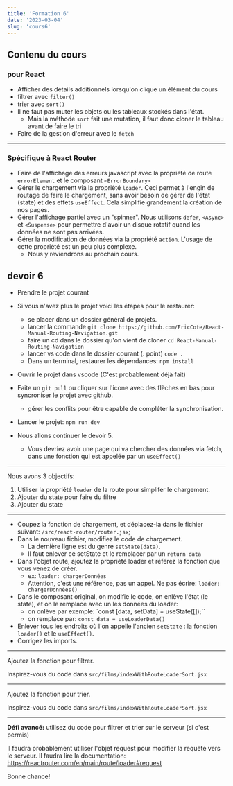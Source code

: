```yaml
---
title: 'Formation 6'
date: '2023-03-04'
slug: 'cours6'
---
```


## Contenu du cours

### pour React
- Afficher des détails additionnels lorsqu'on clique un élément du cours
- filtrer avec `filter()`
- trier avec `sort()`
- Il ne faut pas muter les objets ou les tableaux stockés dans l'état.
  - Mais la méthode `sort` fait une mutation, il faut donc cloner le tableau avant de faire le tri
- Faire de la gestion d'erreur avec le `fetch`


---

### Spécifique à React Router

- Faire de l'affichage des erreurs javascript avec la propriété de route `errorElement` et le composant `<ErrorBoundary>`
- Gérer le chargement via la propriété `loader`. Ceci permet à l'engin de routage de faire le chargement, sans avoir besoin de gérer de l'état (state) et des effets `useEffect`. Cela simplifie grandement la création de nos pages. 
- Gérer l'affichage partiel avec un "spinner". Nous utilisons `defer`, `<Async>` et `<Suspense>` pour permettre d'avoir un disque rotatif quand les données ne sont pas arrivées. 
- Gérer la modification de données via la propriété `action`. L'usage de cette propriété est un peu plus complexe.  
  - Nous y reviendrons au prochain cours.  


## devoir 6

- Prendre le projet courant
- Si vous n'avez plus le projet voici les étapes pour le restaurer:
  - se placer dans un dossier général de projets.
  - lancer la commande `git clone https://github.com/EricCote/React-Manual-Routing-Navigation.git`
  - faire un cd dans le dossier qu'on vient de cloner `cd React-Manual-Routing-Navigation`
  - lancer vs code dans le dossier courant (. point) `code .`
  - Dans un terminal, restaurer les dépendances:  `npm install`

- Ouvrir le projet dans vscode (C'est probablement déjà fait)
- Faite un `git pull` ou cliquer sur l'icone avec des flèches en bas pour syncroniser le projet avec github.
  - gérer les conflits pour être capable de compléter la synchronisation.
- Lancer le projet: `npm run dev`
- Nous allons continuer le devoir 5. 
  - Vous devriez avoir une page qui va chercher des données via fetch, dans une fonction qui est appelée par un `useEffect()`

---
Nous avons 3 objectifs:

1. Utiliser la propriété `loader` de la route pour simplifer le chargement.
2. Ajouter du state pour faire du filtre
3. Ajouter du state 

--- 

- Coupez la fonction de chargement, et déplacez-la dans le fichier suivant: `/src/react-router/router.jsx`;
- Dans le nouveau fichier,  modifiez le code de chargement.  
  - La dernière ligne est du genre `setState(data)`.  
  - Il faut enlever ce setState et le remplacer par un `return data`
- Dans l'objet route, ajoutez la propriété loader et référez la fonction que vous venez de créer. 
  - ex: `loader: chargerDonnées`
  - Attention, c'est une référence, pas un appel. Ne pas écrire: `loader: chargerDonnées()`    
- Dans le composant original, on modifie le code, on enlève l'état (le state), et on le remplace avec un les données du loader: 
  - on onlève par exemple: `const [data, setData] =  useState([]);``
  - on remplace par: `const data = useLoaderData()`
- Enlever tous les endroits où l'on appelle l'ancien `setState` : la fonction `loader()` et le `useEffect()`.
- Corrigez les imports.

---

Ajoutez la fonction pour filtrer. 

Inspirez-vous du code dans `src/films/indexWithRouteLoaderSort.jsx`

---

Ajoutez la fonction pour trier.

Inspirez-vous du code dans  `src/films/indexWithRouteLoaderSort.jsx`

 ---

**Défi avancé:**  utilisez du code pour filtrer et trier sur le serveur (si c'est permis)

Il faudra  probablement utiliser l'objet request pour modifier la requête vers le serveur.  Il faudra lire la documentation:
https://reactrouter.com/en/main/route/loader#request

Bonne chance!

